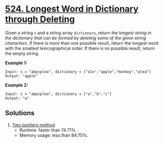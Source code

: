 # [524. Longest Word in Dictionary through Deleting](https://leetcode.com/problems/longest-word-in-dictionary-through-deleting/)

Given a string `s` and a string array `dictionary`, return _the longest string in the dictionary that can be formed by deleting some of the given string characters_. If there is more than one possible result, return the longest word with the smallest lexicographical order. If there is no possible result, return the empty string.

**Example 1:**

```
Input: s = "abpcplea", dictionary = ["ale","apple","monkey","plea"]
Output: "apple"
```

**Example 2:**

```
Input: s = "abpcplea", dictionary = ["a","b","c"]
Output: "a"
```

## Solutions
1. [Two pointers method](./LongestWordInDictionaryThroughDeleting.java)
    - Runtime: faster than 74.71%.
    - Memory usage: less than 84.75%.
